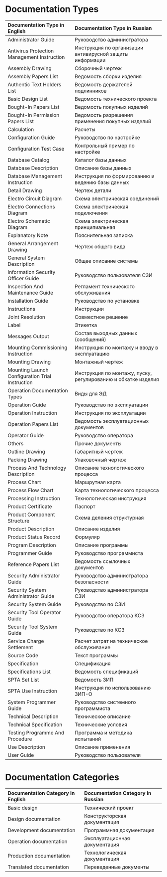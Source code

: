 # Documentation Types

| Documentation Type in English | Documentation Type in Russian |
| :---------------------------- | :---------------------------- |
| Administrator Guide | Руководство администратора |
| Antivirus Protection Management Instruction | Инструкция по организации антивирусной защиты информации |
| Assembly Drawing | Сборочный чертеж |
| Assembly Papers List | Ведомость сборки изделия |
| Authentic Text Holders List | Ведомость держателей подлинников |
| Basic Design List | Ведомость технического проекта |
| Bought-In Papers List | Ведомость покупных изделий |
| Bought-In Permission Papers List | Ведомость разрешения применения покупных изделий |
| Calculation | Расчеты |
| Configuration Guide | Руководство по настройке |
| Configuration Test Case | Контрольный пример по настройке |
| Database Catalog | Каталог базы данных |
| Database Description | Описание базы данных |
| Database Management Instruction | Инструкция по формированию и ведению базы данных |
| Detail Drawing | Чертеж детали |
| Electro Circuit Diagram | Схема электрическая соединений |
| Electro Connections Diagram | Схема электрическая подключения |
| Electro Schematic Diagram | Схема электрическая принципиальная |
| Explanatory Note | Пояснительная записка |
| General Arrangement Drawing | Чертеж общего вида |
| General System Description | Общее описание системы |
| Information Security Officer Guide | Руководство пользователя СЗИ |
| Inspection And Maintenance Guide | Регламент технического обслуживания |
| Installation Guide | Руководство по установке |
| Instructions | Инструкции |
| Joint Resolution | Совместное решение |
| Label | Этикетка |
| Messages Output | Состав выходных данных (сообщений) |
| Mounting Commissioning Instruction | Инструкция по монтажу и вводу в эксплуатацию |
| Mounting Drawing | Монтажный чертеж |
| Mounting Launch Configuration Trial Instruction | Инструкция по монтажу, пуску, регулированию и обкатке изделия |
| Operation Documentation Types | Виды для ЭД |
| Operation Guide | Руководство по эксплуатации |
| Operation Instruction | Инструкция по эксплуатации |
| Operation Papers List | Ведомость эксплуатационных документов |
| Operator Guide | Руководство оператора |
| Others | Прочие документы |
| Outline Drawing | Габаритный чертеж |
| Packing Drawing | Упаковочный чертеж |
| Process And Technology Description | Описание технологического процесса |
| Process Chart | Маршрутная карта |
| Process Flow Chart | Карта технологического процесса |
| Processing Instruction | Технологическая инструкция |
| Product Certificate | Паспорт |
| Product Component Structure | Схема деления структурная |
| Product Description | Описание изделия |
| Product Status Record | Формуляр |
| Program Description | Описание программы |
| Programmer Guide | Руководство программиста |
| Reference Papers List | Ведомость ссылочных документов |
| Security Administrator Guide | Руководство администратора безопасности |
| Security System Administrator Guide | Руководство администратора СЗИ |
| Security System Guide | Руководство по СЗИ |
| Security Tool Operator Guide | Руководство оператора КСЗ |
| Security Tool System Guide | Руководство по КСЗ |
| Service Charge Settlement | Расчет затрат на техническое обслуживание |
| Source Code | Текст программы |
| Specification | Спецификация |
| Specifications List | Ведомость спецификаций |
| SPTA Set List | Ведомость ЗИП |
| SPTA Use Instruction | Инструкция по использованию ЗИП-О |
| System Programmer Guide | Руководство системного программиста |
| Technical Description | Техническое описание |
| Technical Specification | Технические условия |
| Testing Programme And Procedure | Программа и методика испытаний |
| Use Description | Описание применения |
| User Guide | Руководство пользователя |

# Documentation Categories

| Documentation Category in English | Documentation Category in Russian |
| :-------------------------------- | :-------------------------------- |
| Basic design | Технический проект |
| Design documentation | Конструкторская документация |
| Development documentation | Программная документация |
| Operation documentation | Эксплуатационная документация |
| Production documentation | Технологическая документация |
| Translated documentation | Переведенные документы |
